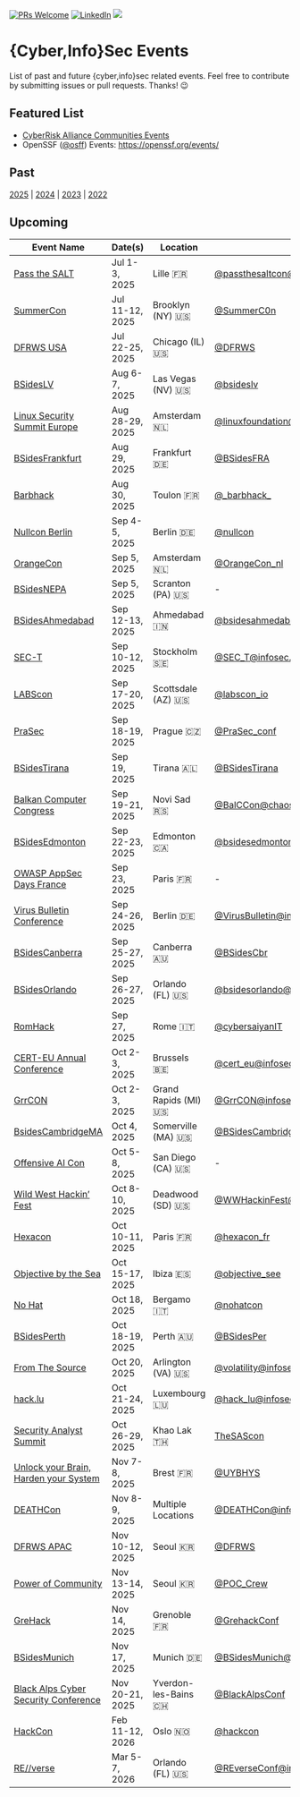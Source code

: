 [![PRs Welcome](https://img.shields.io/badge/PRs-welcome-brightgreen.svg?style=flat-square)](https://docs.github.com/en/pull-requests/collaborating-with-pull-requests/proposing-changes-to-your-work-with-pull-requests/creating-a-pull-request)
[![LinkedIn](https://img.shields.io/badge/LinkedIn-Connect-blue)](https://www.linkedin.com/in/xsantola)
[![](https://img.shields.io/mastodon/follow/109262357540251967?domain=https%3A%2F%2Finfosec.exchange&style=social)](https://infosec.exchange/@0x58)

# {Cyber,Info}Sec Events

List of past and future {cyber,info}sec related events. Feel free to contribute by submitting issues or pull requests. Thanks! 😉

## Featured List

- [CyberRisk Alliance Communities Events](https://www.cyberriskalliance.com/communities)
- OpenSSF ([@osff](https://github.com/ossf)) Events: https://openssf.org/events/

## Past

[2025](./2025.md) | [2024](./2024.md) | [2023](./2023.md) | [2022](./2022.md)

## Upcoming

| Event Name | Date(s) | Location | Social | Free
| ---------- | ------- | -------- | ------- | :--------:
| [Pass the SALT](https://2025.pass-the-salt.org/) | Jul 1-3, 2025 | Lille :fr: | [@passthesaltcon@infosec.exchange](https://infosec.exchange/@passthesaltcon/) | N
| [SummerCon](https://www.summercon.org/) | Jul 11-12, 2025 | Brooklyn (NY) :us: | [@SummerC0n](https://twitter.com/SummerC0n) | N
| [DFRWS USA](https://dfrws.org/conferences/dfrws-usa-2025/) | Jul 22-25, 2025 | Chicago (IL) :us: | [@DFRWS](https://twitter.com/DFRWS) | N
| [BSidesLV](https://bsideslv.org/) | Aug 6-7, 2025 | Las Vegas (NV) :us: | [@bsideslv](https://www.twitter.com/bsideslv) | N
| [Linux Security Summit Europe](https://events.linuxfoundation.org/linux-security-summit-europe/) | Aug 28-29, 2025 | Amsterdam :netherlands: | [@linuxfoundation@social.lfx.dev](https://social.lfx.dev/@linuxfoundation) | N
| [BSidesFrankfurt](https://bsidesfrankfurt.org/) | Aug 29, 2025 | Frankfurt :de: | [@BSidesFRA](https://twitter.com/BSidesFRA) | N
| [Barbhack](https://www.barbhack.fr/) | Aug 30, 2025 | Toulon :fr: | [@\_barbhack\_](https://twitter.com/_barbhack_) | N
| [Nullcon Berlin](https://nullcon.net/berlin-2025) | Sep 4-5, 2025 | Berlin :de: | [@nullcon](https://twitter.com/nullcon) | N
| [OrangeCon](https://orangecon.nl/) | Sep 5, 2025 | Amsterdam :netherlands: | [@OrangeCon_nl](https://twitter.com/OrangeCon_nl) | N
| [BSidesNEPA](https://bsidesnepa.org) | Sep 5, 2025 | Scranton (PA) :us: | - | N
| [BSidesAhmedabad](https://bsidesahmedabad.in/) | Sep 12-13, 2025 | Ahmedabad :india: | [@bsidesahmedabad](https://twitter.com/bsidesahmedabad) | N
| [SEC-T](https://www.sec-t.org/) | Sep 10-12, 2025 | Stockholm :sweden: | [@SEC_T@infosec.exchange](https://infosec.exchange/@SEC_T) | N
| [LABScon](https://www.labscon.io/) | Sep 17-20, 2025 | Scottsdale (AZ) :us: | [@labscon_io](https://twitter.com/labscon_io) | Invite-Only
| [PraSec](https://www.prasec.cz) | Sep 18-19, 2025 | Prague :czech_republic: | [@PraSec_conf](https://twitter.com/PraSec_conf) | Invite-Only
| [BSidesTirana](https://bsidestirana.al) | Sep 19, 2025 | Tirana :albania: | [@BSidesTirana](https://twitter.com/BSidesTirana) | N
| [Balkan Computer Congress](https://www.balccon.org) | Sep 19-21, 2025 | Novi Sad :serbia: | [@BalCCon@chaos.social](https://chaos.social/@BalCC0n) | N
| [BSidesEdmonton](https://www.bsidesedmonton.org/) | Sep 22-23, 2025 | Edmonton :canada: | [@bsidesedmonton](https://twitter.com/bsidesedmonton) | N
| [OWASP AppSec Days France](https://www.owaspappsecdays.fr/2025/) | Sep 23, 2025 | Paris :fr: | - | N
| [Virus Bulletin Conference](https://www.virusbulletin.com/conference/vb2025) | Sep 24-26, 2025 | Berlin :de: | [@VirusBulletin@infosec.exchange](https://infosec.exchange/@VirusBulletin) | N
| [BSidesCanberra](https://www.bsidesau.com.au/) | Sep 25-27, 2025 | Canberra :australia: | [@BSidesCbr](https://twitter.com/BSidesCbr) | N
| [BSidesOrlando](https://bsidesorlando.org/) | Sep 26-27, 2025 | Orlando (FL) :us: | [@bsidesorlando@infosec.exchange](https://infosec.exchange/@bsidesorlando)| N
| [RomHack](https://romhack.io) | Sep 27, 2025 | Rome :it: | [@cybersaiyanIT](https://twitter.com/cybersaiyanIT) | N
| [CERT-EU Annual Conference](https://cert.europa.eu/conference/never-gonna-breach-you-up/announcement) | Oct 2-3, 2025 | Brussels :belgium: | [@cert_eu@infosec.exchange](https://infosec.exchange/@cert_eu) | N
| [GrrCON](https://grrcon.com/) | Oct 2-3, 2025 | Grand Rapids (MI) :us: | [@GrrCON@infosec.exchange](https://infosec.exchange/@GrrCON) | N
| [BsidesCambridgeMA](https://bsidescambridgema.org/) | Oct 4, 2025 | Somerville (MA) :us: | [@BSidesCambridgeMA@infosec.exchange](https://infosec.exchange/@bsidescambridgema) | N
| [Offensive AI Con](https://www.offensiveaicon.com) | Oct 5-8, 2025 | San Diego (CA) :us: | - | Invite-Only
| [Wild West Hackin’ Fest](https://wildwesthackinfest.com) | Oct 8-10, 2025 | Deadwood (SD) :us: | [@WWHackinFest@infosec.exchange](https://infosec.exchange/@WWHackinFest) | N
| [Hexacon](https://www.hexacon.fr/) | Oct 10-11, 2025 | Paris :fr: | [@hexacon_fr](https://twitter.com/hexacon_fr) | N
| [Objective by the Sea](https://objectivebythesea.org) | Oct 15-17, 2025 | Ibiza :es: | [@objective_see](https://twitter.com/objective_see) | N
| [No Hat](https://www.nohat.it/) | Oct 18, 2025 | Bergamo :it: | [@nohatcon](https://twitter.com/nohatcon) | N
| [BSidesPerth](https://bsidesperth.com.au/) | Oct 18-19, 2025 | Perth :australia: | [@BSidesPer](https://twitter.com/BSidesPer) | N
| [From The Source](https://volatilityfoundation.org/from-the-source-2025/) | Oct 20, 2025 | Arlington (VA) :us: | [@volatility@infosec.exchange](https://infosec.exchange/@volatility) | N
| [hack.lu](https://hack.lu/) | Oct 21-24, 2025 | Luxembourg :luxembourg: | [@hack_lu@infosec.exchange](https://infosec.exchange/@hack_lu) | N
| [Security Analyst Summit](https://thesascon.com/) | Oct 26-29, 2025 | Khao Lak :thailand: | [TheSAScon](https://twitter.com/TheSAScon) | Invite-Only
| [Unlock your Brain, Harden your System](https://www.unlockyourbrain.bzh/) | Nov 7-8, 2025 | Brest :fr: | [@UYBHYS](https://twitter.com/UYBHYS) | N
| [DEATHCon](https://deathcon.io) | Nov 8-9, 2025 | Multiple Locations | [@DEATHCon@infosec.exchange](https://infosec.exchange/@DEATHCon) | N
| [DFRWS APAC](https://dfrws.org/conferences/dfrws-apac-2025/) | Nov 10-12, 2025 | Seoul :kr: | [@DFRWS](https://twitter.com/DFRWS) | N
| [Power of Community](https://powerofcommunity.net/) | Nov 13-14, 2025 | Seoul :kr: | [@POC_Crew](https://twitter.com/POC_Crew) | N
| [GreHack](https://grehack.fr/) | Nov 14, 2025 | Grenoble :fr: | [@GrehackConf](https://twitter.com/GrehackConf) | N
| [BSidesMunich](https://2025.bsidesmunich.org) | Nov 17, 2025 | Munich :de: | [@BSidesMunich@infosec.exchange](https://infosec.exchange/@BSidesMunich) | N
| [Black Alps Cyber Security Conference](https://www.blackalps.ch) | Nov 20-21, 2025 | Yverdon-les-Bains :switzerland: | [@BlackAlpsConf](https://twitter.com/BlackAlpsConf) | N
| [HackCon](https://www.hackcon.org/) | Feb 11-12, 2026 | Oslo :norway: | [@hackcon](https://twitter.com/hackcon) | N
| [RE//verse](https://re-verse.io/) | Mar 5-7, 2026 | Orlando (FL) :us: | [@REverseConf@infosec.exchange](https://infosec.exchange/@REverseConf) | N
